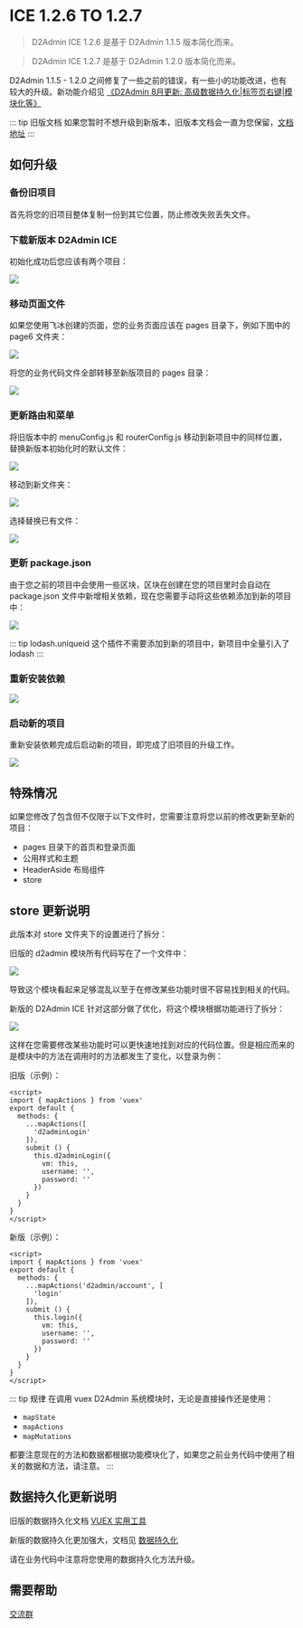 # ICE 1.2.6 TO 1.2.7

> D2Admin ICE 1.2.6 是基于 D2Admin 1.1.5 版本简化而来。

> D2Admin ICE 1.2.7 是基于 D2Admin 1.2.0 版本简化而来。

D2Admin 1.1.5 - 1.2.0 之间修复了一些之前的错误，有一些小的功能改进，也有较大的升级。新功能介绍见 [《D2Admin 8月更新: 高级数据持久化|标签页右键|模块化等》](https://juejin.im/post/5b7d9640f265da436631a5a7)

::: tip 旧版文档
如果您暂时不想升级到新版本，旧版本文档会一直为您保留，[文档地址](http://app.d3collection.cn/d2-admin-doc/1.1.11/zh/)
:::

## 如何升级

### 备份旧项目

首先将您的旧项目整体复制一份到其它位置，防止修改失败丢失文件。

### 下载新版本 D2Admin ICE

初始化成功后您应该有两个项目：

![](https://qiniucdn.fairyever.com/20180826155154.png?imageMogr2/auto-orient/thumbnail/1480x/blur/1x0/quality/100|imageslim)

### 移动页面文件

如果您使用飞冰创建的页面，您的业务页面应该在 pages 目录下，例如下图中的 page6 文件夹：

![](https://qiniucdn.fairyever.com/20180826155652.png?imageMogr2/auto-orient/thumbnail/1480x/blur/1x0/quality/100|imageslim)

将您的业务代码文件全部转移至新版项目的 pages 目录：

![](https://qiniucdn.fairyever.com/20180826160031.png?imageMogr2/auto-orient/thumbnail/1480x/blur/1x0/quality/100|imageslim)

### 更新路由和菜单

将旧版本中的 menuConfig.js 和 routerConfig.js 移动到新项目中的同样位置，替换新版本初始化时的默认文件：

![](https://qiniucdn.fairyever.com/20180826160219.png?imageMogr2/auto-orient/thumbnail/1480x/blur/1x0/quality/100|imageslim)

移动到新文件夹：

![](https://qiniucdn.fairyever.com/20180826160642.png?imageMogr2/auto-orient/thumbnail/1480x/blur/1x0/quality/100|imageslim)

选择替换已有文件：

![](https://qiniucdn.fairyever.com/20180826160659.png?imageMogr2/auto-orient/thumbnail/1480x/blur/1x0/quality/100|imageslim)

### 更新 package.json

由于您之前的项目中会使用一些区块，区块在创建在您的项目里时会自动在 package.json 文件中新增相关依赖，现在您需要手动将这些依赖添加到新的项目中：

![](https://qiniucdn.fairyever.com/20180826161511.png?imageMogr2/auto-orient/thumbnail/1480x/blur/1x0/quality/100|imageslim)

::: tip
lodash.uniqueid 这个插件不需要添加到新的项目中，新项目中全量引入了 lodash
:::

### 重新安装依赖

![](https://qiniucdn.fairyever.com/20180826160847.png?imageMogr2/auto-orient/thumbnail/1480x/blur/1x0/quality/100|imageslim)

### 启动新的项目

重新安装依赖完成后启动新的项目，即完成了旧项目的升级工作。

![](https://qiniucdn.fairyever.com/20180826162202.png?imageMogr2/auto-orient/thumbnail/1480x/blur/1x0/quality/100|imageslim)

## 特殊情况

如果您修改了包含但不仅限于以下文件时，您需要注意将您以前的修改更新至新的项目：

* pages 目录下的首页和登录页面
* 公用样式和主题
* HeaderAside 布局组件
* store

## store 更新说明

此版本对 store 文件夹下的设置进行了拆分：

旧版的 d2admin 模块所有代码写在了一个文件中：

![](https://qiniucdn.fairyever.com/20180826162820.png?imageMogr2/auto-orient/thumbnail/1480x/blur/1x0/quality/100|imageslim)

导致这个模块看起来足够混乱以至于在修改某些功能时很不容易找到相关的代码。

新版的 D2Admin ICE 针对这部分做了优化，将这个模块根据功能进行了拆分：

![](https://qiniucdn.fairyever.com/20180826163056.png?imageMogr2/auto-orient/thumbnail/1480x/blur/1x0/quality/100|imageslim)

这样在您需要修改某些功能时可以更快速地找到对应的代码位置。但是相应而来的是模块中的方法在调用时的方法都发生了变化，以登录为例：

旧版（示例）：

``` vue {5-14}
<script>
import { mapActions } from 'vuex'
export default {
  methods: {
    ...mapActions([
      'd2adminLogin'
    ]),
    submit () {
      this.d2adminLogin({
        vm: this,
        username: '',
        password: ''
      })
    }
  }
}
</script>
```

新版（示例）：

``` vue {5-14}
<script>
import { mapActions } from 'vuex'
export default {
  methods: {
    ...mapActions('d2admin/account', [
      'login'
    ]),
    submit () {
      this.login({
        vm: this,
        username: '',
        password: ''
      })
    }
  }
}
</script>
```

::: tip 规律
在调用 vuex D2Admin 系统模块时，无论是直接操作还是使用：

* `mapState`
* `mapActions`
* `mapMutations`

都要注意现在的方法和数据都根据功能模块化了，如果您之前业务代码中使用了相关的数据和方法，请注意。
:::

## 数据持久化更新说明

旧版的数据持久化文档 [VUEX 实用工具](http://app.d3collection.cn/d2-admin-doc/1.1.11/zh/plugins/vuex.html)

新版的数据持久化更加强大，文档见 [数据持久化](https://doc.d2admin.fairyever.com/zh/sys-db/)

请在业务代码中注意将您使用的数据持久化方法升级。

## 需要帮助

[交流群](/zh/communication-group-chat/)